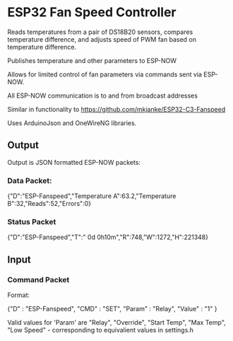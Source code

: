 # ESP32 Fan Speed Controller

Reads temperatures from a pair of DS18B20 sensors, compares temperature difference, and adjusts speed of PWM fan based on temperature difference.

Publishes temperature and other parameters to ESP-NOW 

Allows for limited control of fan parameters via commands sent via ESP-NOW.

All ESP-NOW communication is to and from broadcast addresses

Similar in functionality to https://github.com/mkjanke/ESP32-C3-Fanspeed

Uses ArduinoJson and OneWireNG libraries.

## Output 
 Output is JSON formatted ESP-NOW packets:

### Data Packet:
{"D":"ESP-Fanspeed","Temperature A":63.2,"Temperature B":32,"Reads":52,"Errors":0}

### Status Packet
{"D":"ESP-Fanspeed","T":" 0d 0h10m","R":748,"W":1272,"H":221348}

## Input

### Command Packet

Format:

{"D" : "ESP-Fanspeed", "CMD" : "SET", "Param" : "Relay", "Value" : "1" }

Valid values for 'Param' are "Relay", "Override", "Start Temp", "Max Temp", "Low Speed" - corresponding to equivalient values in settings.h